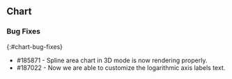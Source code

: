 ## Chart

### Bug Fixes
{:#chart-bug-fixes}

* \#185871 - Spline area chart in 3D mode is now rendering properly.
* \#187022 - Now we are able to customize the logarithmic axis labels text.